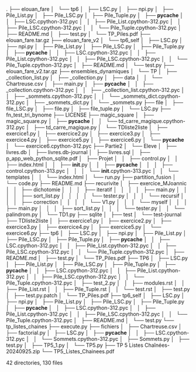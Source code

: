 .
├── elouan_fare
│   └── tp6
│       ├── LSC.py
│       ├── npi.py
│       ├── Pile_List.py
│       ├── Pile_LSC.py
│       ├── Pile_Tuple.py
│       ├── __pycache__
│       │   ├── LSC.cpython-312.pyc
│       │   ├── Pile_List.cpython-312.pyc
│       │   ├── Pile_LSC.cpython-312.pyc
│       │   └── Pile_Tuple.cpython-312.pyc
│       ├── README.md
│       ├── test.py
│       └── TP_Piles.pdf
├── elouan_fare.tar.gz
├── elouan_fare_v2
│   └── tp6_self
│       ├── LSC.py
│       ├── npi.py
│       ├── Pile_List.py
│       ├── Pile_LSC.py
│       ├── Pile_Tuple.py
│       ├── __pycache__
│       │   ├── LSC.cpython-312.pyc
│       │   ├── Pile_List.cpython-312.pyc
│       │   ├── Pile_LSC.cpython-312.pyc
│       │   └── Pile_Tuple.cpython-312.pyc
│       ├── README.md
│       └── test.py
├── elouan_fare_v2.tar.gz
├── ensembles_dynamiques
│   └── TP
│       ├── _collection_list.py
│       ├── _collection.py
│       ├── data
│       │   └── Chartreuse.csv
│       ├── main.py
│       ├── __pycache__
│       │   ├── _collection.cpython-312.pyc
│       │   ├── _collection_list.cpython-312.pyc
│       │   ├── _sommets.cpython-312.pyc
│       │   └── _sommets_dict.cpython-312.pyc
│       ├── _sommets_dict.py
│       └── _sommets.py
├── file
│   ├── file_LSC.py
│   ├── file.py
│   ├── file_tuple.py
│   └── LSC.py
├── fn_test_tri_bynome
├── LICENSE
├── magic_square
│   ├── magic_square.py
│   ├── __pycache__
│   │   └── td_carre_magique.cpython-312.pyc
│   ├── td_carre_magique.py
│   └── TDliste2liste
│       ├── exercice1.py
│       ├── exercice2.py
│       ├── exercice3.py
│       ├── exercice4.py
│       ├── exercice5.py
│       ├── exercice6.py
│       └── __pycache__
│           └── exercice6.cpython-312.pyc
├── Partie2
│   └── Eleve
│       ├── livres.db
│       ├── livres.db-journal
│       ├── livres.sql
│       ├── p_app_web_python_sqlite.pdf
│       ├── Projet
│       │   ├── control.py
│       │   ├── index.html
│       │   ├── __init__.py
│       │   ├── __pycache__
│       │   │   ├── control.cpython-313.pyc
│       │   │   └── __init__.cpython-313.pyc
│       │   └── templates
│       │       └── index.html
│       └── run.py
├── partition_fusion
│   └── code.py
├── README.md
├── recurivite
│   ├── exercice_MJoannic
│   │   ├── dichotomie
│   │   │   ├── iteratif
│   │   │   │   ├── main.py
│   │   │   │   ├── sort_list.py
│   │   │   │   └── tester.py
│   │   │   └── recursif
│   │   │       ├── correction
│   │   │       │   └── V1.py
│   │   │       └── myself
│   │   │           ├── main.py
│   │   │           ├── sort_list.py
│   │   │           └── tester.py
│   │   └── palindrom.py
│   └── TD1.py
├── sqlite
│   ├── test
│   └── test-journal
├── TDliste2liste
│   ├── exercice1.py
│   ├── exercice2.py
│   ├── exercice3.py
│   ├── exercice4.py
│   ├── exercice5.py
│   └── exercice6.py
├── tp6
│   ├── LSC.py
│   ├── npi.py
│   ├── Pile_List.py
│   ├── Pile_LSC.py
│   ├── Pile_Tuple.py
│   ├── __pycache__
│   │   ├── LSC.cpython-312.pyc
│   │   ├── Pile_List.cpython-312.pyc
│   │   ├── Pile_LSC.cpython-312.pyc
│   │   └── Pile_Tuple.cpython-312.pyc
│   ├── README.md
│   ├── test.py
│   └── TP_Piles.pdf
├── TP6
│   ├── LSC.py
│   ├── Pile_List.py
│   ├── Pile_LSC.py
│   ├── Pile_Tuple.py
│   ├── __pycache__
│   │   ├── LSC.cpython-312.pyc
│   │   ├── Pile_List.cpython-312.pyc
│   │   ├── Pile_LSC.cpython-312.pyc
│   │   └── Pile_Tuple.cpython-312.pyc
│   ├── test_2.py
│   │   ├── modules.rst
│   │   ├── Pile_List.rst
│   │   ├── Pile_Tuple.rst
│   │   └── test.rst
│   ├── test.py
│   ├── test.py.patch
│   └── TP_Piles.pdf
├── tp6_self
│   ├── LSC.py
│   ├── npi.py
│   ├── Pile_List.py
│   ├── Pile_LSC.py
│   ├── Pile_Tuple.py
│   ├── __pycache__
│   │   ├── LSC.cpython-312.pyc
│   │   ├── Pile_List.cpython-312.pyc
│   │   ├── Pile_LSC.cpython-312.pyc
│   │   └── Pile_Tuple.cpython-312.pyc
│   ├── README.md
│   └── test.py
└── tp_listes_chaines
    ├── execute.py
    ├── fichiers
    │   ├── Chartreuse.csv
    │   ├── factorial.py
    │   ├── LSC.py
    │   ├── __pycache__
    │   │   ├── LSC.cpython-312.pyc
    │   │   └── Sommets.cpython-312.pyc
    │   ├── Sommets.py
    │   ├── test.py
    │   ├── TP5_1.py
    │   └── TP5.py
    ├── TP 5 Listes Chaînées-20240925.zip
    └── TP5_Listes_Chainees.pdf

42 directories, 130 files
